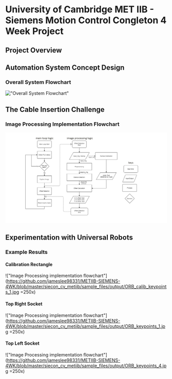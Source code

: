 # University of Cambridge MET IIB - Siemens Motion Control Congleton 4 Week Project

## Project Overview

## Automation System Concept Design
### Overall System Flowchart
!["Overall System Flowchart"]()

## The Cable Insertion Challenge
### Image Processing Implementation Flowchart
!["Image Processing implementation flowchart"](https://github.com/jameslee98331/METIIB-SIEMENS-4WK/blob/master/flowchart.png)

## Experimentation with Universal Robots
### Example Results
#### Calibration Rectangle
!["Image Processing implementation flowchart"](https://github.com/jameslee98331/METIIB-SIEMENS-4WK/blob/master/siecon_cv_metiib/sample_files/output/ORB_calib_keypoints_1.jpg =250x)
#### Top Right Socket
!["Image Processing implementation flowchart"](https://github.com/jameslee98331/METIIB-SIEMENS-4WK/blob/master/siecon_cv_metiib/sample_files/output/ORB_keypoints_1.jpg =250x)
#### Top Left Socket
!["Image Processing implementation flowchart"](https://github.com/jameslee98331/METIIB-SIEMENS-4WK/blob/master/siecon_cv_metiib/sample_files/output/ORB_keypoints_4.jpg =250x)
